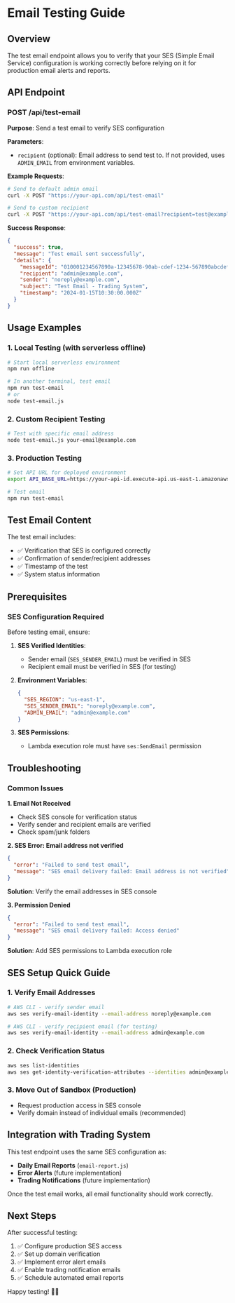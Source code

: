 # Email Testing Guide

## Overview

The test email endpoint allows you to verify that your SES (Simple Email Service) configuration is working correctly before relying on it for production email alerts and reports.

## API Endpoint

### POST /api/test-email

**Purpose**: Send a test email to verify SES configuration

**Parameters**:

- `recipient` (optional): Email address to send test to. If not provided, uses `ADMIN_EMAIL` from environment variables.

**Example Requests**:

```bash
# Send to default admin email
curl -X POST "https://your-api.com/api/test-email"

# Send to custom recipient
curl -X POST "https://your-api.com/api/test-email?recipient=test@example.com"
```

**Success Response**:

```json
{
  "success": true,
  "message": "Test email sent successfully",
  "details": {
    "messageId": "010001234567890a-12345678-90ab-cdef-1234-567890abcdef-000000",
    "recipient": "admin@example.com",
    "sender": "noreply@example.com",
    "subject": "Test Email - Trading System",
    "timestamp": "2024-01-15T10:30:00.000Z"
  }
}
```

## Usage Examples

### 1. Local Testing (with serverless offline)

```bash
# Start local serverless environment
npm run offline

# In another terminal, test email
npm run test-email
# or
node test-email.js
```

### 2. Custom Recipient Testing

```bash
# Test with specific email address
node test-email.js your-email@example.com
```

### 3. Production Testing

```bash
# Set API URL for deployed environment
export API_BASE_URL=https://your-api-id.execute-api.us-east-1.amazonaws.com/dev

# Test email
npm run test-email
```

## Test Email Content

The test email includes:

- ✅ Verification that SES is configured correctly
- ✅ Confirmation of sender/recipient addresses
- ✅ Timestamp of the test
- ✅ System status information

## Prerequisites

### SES Configuration Required

Before testing email, ensure:

1. **SES Verified Identities**:

   - Sender email (`SES_SENDER_EMAIL`) must be verified in SES
   - Recipient email must be verified in SES (for testing)

2. **Environment Variables**:

   ```json
   {
     "SES_REGION": "us-east-1",
     "SES_SENDER_EMAIL": "noreply@example.com",
     "ADMIN_EMAIL": "admin@example.com"
   }
   ```

3. **SES Permissions**:
   - Lambda execution role must have `ses:SendEmail` permission

## Troubleshooting

### Common Issues

**1. Email Not Received**

- Check SES console for verification status
- Verify sender and recipient emails are verified
- Check spam/junk folders

**2. SES Error: Email address not verified**

```json
{
  "error": "Failed to send test email",
  "message": "SES email delivery failed: Email address is not verified"
}
```

**Solution**: Verify the email addresses in SES console

**3. Permission Denied**

```json
{
  "error": "Failed to send test email",
  "message": "SES email delivery failed: Access denied"
}
```

**Solution**: Add SES permissions to Lambda execution role

## SES Setup Quick Guide

### 1. Verify Email Addresses

```bash
# AWS CLI - verify sender email
aws ses verify-email-identity --email-address noreply@example.com

# AWS CLI - verify recipient email (for testing)
aws ses verify-email-identity --email-address admin@example.com
```

### 2. Check Verification Status

```bash
aws ses list-identities
aws ses get-identity-verification-attributes --identities admin@example.com
```

### 3. Move Out of Sandbox (Production)

- Request production access in SES console
- Verify domain instead of individual emails (recommended)

## Integration with Trading System

This test endpoint uses the same SES configuration as:

- **Daily Email Reports** (`email-report.js`)
- **Error Alerts** (future implementation)
- **Trading Notifications** (future implementation)

Once the test email works, all email functionality should work correctly.

## Next Steps

After successful testing:

1. ✅ Configure production SES access
2. ✅ Set up domain verification
3. ✅ Implement error alert emails
4. ✅ Enable trading notification emails
5. ✅ Schedule automated email reports

Happy testing! 📧🚀
